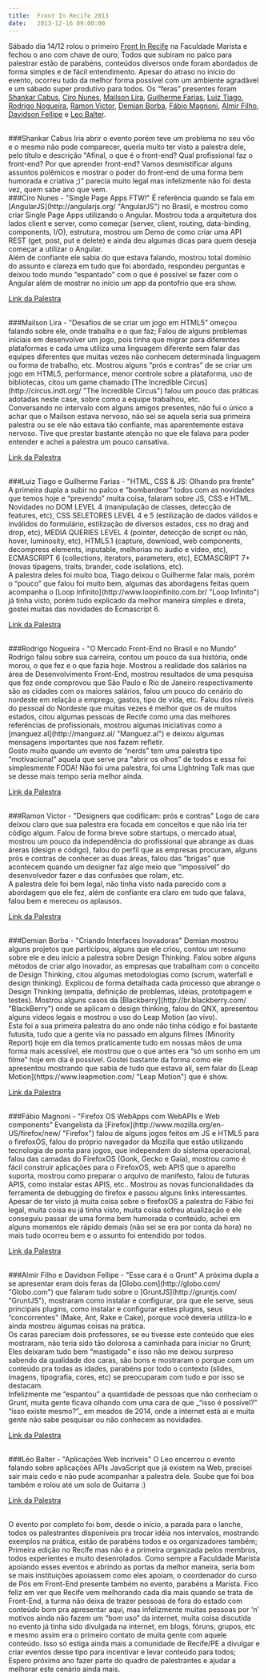 ```yaml
---
title:  Front In Recife 2013
date:   2013-12-16 09:00:00
---
```


Sábado dia 14/12 rolou o primeiro [Front In Recife][front-in-recife] na Faculdade Marista  e fechou o ano com chave de ouro; Todos que subiram no palco para palestrar estão de parabéns, conteúdos diversos onde foram abordados de forma simples e de fácil entendimento. Apesar do atraso no início do evento, ocorreu tudo da melhor forma possível com um ambiente agradável e um sábado super produtivo para todos. Os “feras” presentes foram [Shankar Cabus][shankar-cabus], [Ciro Nunes][ciro-nunes], [Mailson Lira][mailson-lira], [Guilherme Farias][guilherme-farias], [Luiz Tiago][luiz-tiago], [Rodrigo Nogueira][rodrigo-nogueira], [Ramon Victor][ramo-victor], [Demian Borba][demian-borba], [Fábio Magnoni][fabio-magnoni], [Almir Filho][almir-filho], [Davidson Fellipe][davidson-fellipe] e [Leo Balter][leo-balter].

<br>
###Shankar Cabus
Iria abrir o evento porém teve um problema no seu vôo e o mesmo não pode comparecer, queria muito ter visto a palestra dele, pelo título e descrição "Afinal, o que é o front-end? Qual profissional faz o front-end? Por que aprender front-end? Vamos desmistificar alguns assuntos polêmicos e mostrar o poder do front-end de uma forma bem humorada e criativa ;)" parecia muito legal mas infelizmente não foi desta vez, quem sabe ano que vem.



<br>
###Ciro Nunes - "Single Page Apps FTW!"
É referência quando se fala em [AngularJS](http://angularjs.org/ "AngularJS") no Brasil, e mostrou como criar Single Page Apps utilizando o Angular. Mostrou toda a arquitetura dos lados client e server, como começar (server, client, routing, data-binding, components, I/O), estrutura, mostrou um Demo de como criar uma API REST (get, post, put e delete) e ainda deu algumas dicas para quem deseja começar a utilizar o Angular.

<br>
Além de confiante ele sabia do que estava falando, mostrou total domínio do assunto e clareza em tudo que foi abordado, respondeu perguntas e deixou todo mundo “espantado” com o que é possível se fazer com o Angular além de mostrar no início um app da pontofrio que era show.

<a href="https://speakerdeck.com/cironunes/single-page-apps-ftw-revisited" class="link-palestra" title="Link da palestra">Link da Palestra</a>



<br>
###Mailson Lira - "Desafios de se criar um jogo em HTML5"
omeçou falando sobre ele, onde trabalha e o que faz; Falou de alguns problemas iniciais em desenvolver um jogo, pois tinha que migrar para diferentes plataformas e cada uma utiliza uma linguagem diferente sem falar das equipes diferentes que muitas vezes não conhecem determinada linguagem ou forma de trabalho, etc. Mostrou alguns “prós e contras” de se criar um jogo em HTML5, performance, menor controle sobre a plataforma, uso de bibliotecas, citou um game chamado [The Incredible Circus](http://circus.indt.org/ "The Incredible Circus") falou um pouco das práticas adotadas neste case, sobre como a equipe trabalhou, etc.

<br>
Conversando no intervalo com alguns amigos presentes, não fui o único a achar que o Mailson estava nervoso, não sei se aquela seria sua primeira palestra ou se ele não estava tão confiante, mas aparentemente estava nervoso. Tive que prestar bastante atenção no que ele falava para poder entender e achei a palestra um pouco cansativa.

<a href="http://omailson.github.io/frontinrecife2013/" class="link-palestra" title="Link da palestra">Link da Palestra</a>



<br>
###Luiz Tiago e Guilherme Farias - "HTML, CSS & JS: Olhando pra frente"
A primeira dupla a subir no palco e “bombardear” todos com as novidades que temos hoje e “prevendo” muita coisa, falaram sobre JS, CSS e HTML. Novidades no DOM LEVEL 4 (manipulação de classes, detecção de features, etc), CSS SELETORES LEVEL 4 e 5 (estilização de dados válidos e inválidos do formulário, estilização de diversos estados, css no drag and drop, etc), MEDIA QUERIES LEVEL 4 (pointer, detecção de script ou não, hover, luminosity, etc), HTML5.1 (capture, download, web components, decompress elements, inputable, melhorias no áudio e video, etc), ECMASCRIPT 6 (collections, iterators, parameters, etc), ECMASCRIPT 7+ (novas tipagens, traits, brander, code isolations, etc).

<br>
A palestra deles foi muito boa, Tiago deixou o Guilherme falar mais, porém o “pouco” que falou foi muito bem, algumas das abordagens feitas quem acompanha o [Loop Infinito](http://www.loopinfinito.com.br/ "Loop Infinito") já tinha visto, porém tudo explicado da melhor maneira simples e direta, gostei muitas das novidades do Ecmascript 6.

<a href="http://www.slideshare.net/luiztiago/html-css-js-olhando-pra-frente" class="link-palestra" title="Link da palestra">Link da Palestra</a>



<br>
###Rodrigo Nogueira - "O Mercado Front-End no Brasil e no Mundo"
Rodrigo falou sobre sua carreira, contou um pouco da sua história, onde morou, o que fez e o que fazia hoje. Mostrou a realidade dos salários na área de Desenvolvimento Front-End, mostrou resultados de uma pesquisa que fez onde comprovou que São Paulo e Rio de Janeiro respectivamente são as cidades com os maiores salários, falou um pouco do cenário do nordeste em relação a emprego, gastos, tipo de vida, etc. Falou dos níveis do pessoal do Nordeste que muitas vezes é melhor que os de muitos estados, citou algumas pessoas de Recife como uma das melhores referências de profissionais, mostrou algumas iniciativas como a [manguez.al](http://manguez.al/ "Manguez.al") e deixou algumas mensagens importantes que nos fazem refletir.

<br>
Gosto muito quando um evento de “nerds” tem uma palestra tipo “motivacional” aquela que serve pra “abrir os olhos” de todos e essa foi simplesmente FODA! Não foi uma palestra, foi uma Lightning Talk mas que se desse mais tempo seria melhor ainda.

<a href="http://www.slideshare.net/rodrigocarvalhonogueira/frontinaracaju-certo-nonotes" class="link-palestra" title="Link da palestra">Link da Palestra</a>



<br>
###Ramon Victor - "Designers que codificam: prós e contras"
Logo de cara deixou claro que sua palestra era focada em conceitos e que não iria ter código algum. Falou de forma breve sobre startups, o mercado atual, mostrou um pouco da independência do profissional que abrange as duas áreras (design e código), falou do perfil que as empresas procuram, alguns prós e contras de conhecer as duas áreas, falou das “brigas” que acontecem quando um designer faz algo meio que “impossível” do desenvolvedor fazer e das confusões que rolam, etc.

<br>
A palestra dele foi bem legal, não tinha visto nada parecido com a abordagem que ele fez, além de confiante era claro em tudo que falava, falou bem e mereceu os aplausos.

<a href="http://www.slideshare.net/ramonvictor/designers-que-codificam-prs-e-contras" class="link-palestra" title="Link da palestra">Link da Palestra</a>



<br>
###Demian Borba - "Criando Interfaces Inovadoras"
Demian mostrou alguns projetos que participou, alguns que ele criou, contou um resumo sobre ele e deu início a palestra sobre Design Thinking. Falou sobre alguns métodos de criar algo inovador, as empresas que trabalham com o conceito de Design Thinking, citou algumas metodologias como (scrum, waterfall e design thinking). Explicou de forma detalhada cada processo que abrange o Design Thinking (empatia, definição de problemas, idéias, prototipagem e testes). Mostrou alguns casos da [Blackberry](http://br.blackberry.com/ "BlackBerry") onde se aplicam o design thinking, falou do QNX, apresentou alguns vídeos legais e mostrou o uso do Leap Motion (ao vivo).

<br>
Esta foi a sua primeira palestra do ano onde não tinha código e foi bastante futusita, tudo que a gente via no passado em alguns filmes (Minority Report) hoje em dia temos praticamente tudo em nossas mãos de uma forma mais acessível, ele mostrou que o que antes era “só um sonho em um filme” hoje em dia é possível. Gostei bastante da forma como ele apresentou mostrando que sabia de tudo que estava alí, sem falar do [Leap Motion](https://www.leapmotion.com/ "Leap Motion") que é show.

<a href="https://speakerdeck.com/demianborba/criando-interfaces-inovadoras" class="link-palestra" title="Link da palestra">Link da Palestra</a>



<br>
###Fábio Magnoni - "Firefox OS WebApps com WebAPIs e Web components"
Evangelista da [Firefox](http://www.mozilla.org/en-US/firefox/new/ "Firefox") falou de alguns jogos feitos em JS e HTML5 para o firefoxOS, falou do próprio navegador da Mozilla que estão utilizando tecnologia de ponta para jogos, que independem do sistema operacional, falou das camadas do FirefoxOS (Gonk, Gecko e Gaia), mostrou como é fácil construir aplicações para o FirefoxOS, web APIS que o aparelho suporta, mostrou como preparar o arquivo de manifesto, falou de futuras APIS, como instalar estas APIS, etc.. Mostrou as novas funcionalidades da ferramenta de debugging do firefox e passou alguns links interessantes.

<br>
Apesar de ter visto já muita coisa sobre o firefoxOS a palestra do Fábio foi legal, muita coisa eu já tinha visto, muita coisa sofreu atualização e ele conseguiu passar de uma forma bem humorada o conteúdo, achei em alguns momentos ele rápido demais (não sei se era por conta da hora) no mais tudo ocorreu bem e o assunto foi entendido por todos.

<a href="http://www.slideshare.net/mobile/FbioRa/front-in-recife" class="link-palestra" title="Link da palestra">Link da Palestra</a>


<br>
###Almir Filho e Davidson Fellipe - "Esse cara é o Grunt"
A próxima dupla a se apresentar eram dois feras da [Globo.com](http://globo.com/ "Globo.com") que falaram tudo sobre o [GruntJS](http://gruntjs.com/ "GruntJS"), mostraram como instalar e configurar, pra que ele serve, seus principais plugins, como instalar e configurar estes plugins, seus “concorrentes” (Make, Ant, Rake e Cake), porque você deveria utiliza-lo e ainda mostrou algumas coisas na prática.

<br>
Os caras pareciam dois professores, se eu tivesse este conteúdo que eles mostraram, não teria sido tão dolorosa a caminhada para iniciar no Grunt; Eles deixaram tudo bem “mastigado” e isso não me deixou surpreso sabendo da qualidade dos caras, são bons e mostraram o porque com um conteúdo pra todas as idades, parabéns por todo o contexto (slides, imagens, tipografia, cores, etc) se preocuparam com tudo e por isso se destacam.

<br>
Infelizmente me “espantou” a quantidade de pessoas que não conheciam o Grunt, muita gente ficava olhando com uma cara de que _“isso é possível?” “isso existe mesmo?”_ em meados de 2014, onde a internet está ai e muita gente não sabe pesquisar ou não conhecem as novidades.

<a href="https://speakerdeck.com/fellipe/esse-cara-e-o-grunt" class="link-palestra" title="Link da palestra">Link da Palestra</a>



<br>
###Léo Balter - "Aplicações Web Incríveis"
O Leo encerrou o evento falando sobre aplicações APIs JavaScript que já existem na Web, precisei sair mais cedo e não pude acompanhar a palestra dele. Soube que foi boa também e rolou até um solo de Guitarra :)

<a href="http://leobalter.github.io/mozilla-talks/apis.html" class="link-palestra" title="Link da palestra">Link da Palestra</a>



<br>
O evento por completo foi bom, desde o início, a parada para o lanche, todos os palestrantes disponíveis pra trocar idéia nos intervalos, mostrando exemplos na prática, estão de parabéns todos e os organizadores também; Primeira edição no Recife mas não é a primeira organizada pelos membros, todos experientes e muito desenrolados. Como sempre a Faculdade Marista apoiando esses eventos e abrindo as portas da melhor maneira, seria bom se mais instituições apoiassem como eles apoiam, o coordenador do curso de Pós em Front-End presente também no evento, parabéns a Marista. Fico feliz em ver que Recife vem melhorando cada dia mais quando se trata de Front-End, a turma não deixa de trazer pessoas de fora do estado com conteúdo bom pra apresentar aqui, mas infelizmente muitas pessoas por ‘n’ motivos ainda não fazem um “bom uso” da internet, muita coisa discutida no evento já tinha sido divulgada na internet, em blogs, fóruns, grupos, etc e mesmo assim era o primeiro contato de muita gente com aquele conteúdo. Isso só estiga ainda mais a comunidade de Recife/PE a divulgar e criar eventos desse tipo para incentivar e levar conteúdo para todos; Espero próximo ano fazer parte do quadro de palestrantes e ajudar a melhorar este cenário ainda mais.


[front-in-recife]: http://www.frontinrecife.com.br/
[faculdade-marista]: http://faculdademarista.com.br/
[shankar-cabus]: https://twitter.com/shankarcabus
[ciro-nunes]: https://twitter.com/cironunesdev
[mailson-lira]: https://twitter.com/omailson
[guilherme-farias]: https://twitter.com/guiky
[luiz-tiago]: https://twitter.com/luiztiago
[rodrigo-nogueira]: https://twitter.com/fale_rodrigo
[ramo-victor]: https://twitter.com/ramonvictor
[demian-borba]: https://twitter.com/demianborba
[fabio-magnoni]: https://twitter.com/fabiomagnoni
[almir-filho]: https://twitter.com/almirfilho
[davidson-fellipe]: https://twitter.com/davidsonfellipe
[leo-balter]: http://www.twitter.com/leobalter